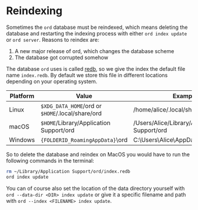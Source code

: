 Reindexing
==========

Sometimes the `ord` database must be reindexed, which means deleting the
database and restarting the indexing process with either `ord index update` or
`ord server`. Reasons to reindex are:

1. A new major release of ord, which changes the database scheme
2. The database got corrupted somehow

The database `ord` uses is called [redb](https://github.com/cberner/redb),
so we give the index the default file name `index.redb`. By default we store this
file in different locations depending on your operating system.

| Platform | Value                                            | Example                                      |
|----------|--------------------------------------------------|----------------------------------------------|
| Linux    | `$XDG_DATA_HOME`/ord or `$HOME`/.local/share/ord | /home/alice/.local/share/ord                 |
| macOS    | `$HOME`/Library/Application Support/ord          | /Users/Alice/Library/Application Support/ord |
| Windows  | `{FOLDERID_RoamingAppData}`\ord                  | C:\Users\Alice\AppData\Roaming\ord           |

So to delete the database and reindex on MacOS you would have to run the following
commands in the terminal:

```bash
rm ~/Library/Application Support/ord/index.redb
ord index update
```

You can of course also set the location of the data directory yourself with `ord
--data-dir <DIR> index update` or give it a specific filename and path with `ord
--index <FILENAME> index update`.
